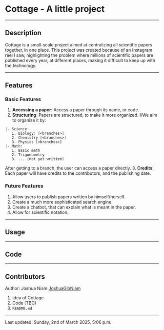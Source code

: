 # Cottage - A little project

---
## Description

Cottage is a small-scale project aimed at centralizing all scientific papers together, in one place. This project was
created because of an Instagram reel I saw, highlighting the problem where millions of scientific papers are published
every year, at different places, making it difficult to keep up with the technology. 

---
## Features

### Basic Features
1. **Accessing a paper**: Access a paper through its name, or code.
2. **Structuring**: Papers are structured, to make it more organized. I/We aim to organize it by: 
```
|- Science:
   1. Biology: [<branches>] 
   2. Chemistry [<branches>]
   3. Physics [<branches>]
|- Math: 
   1. Basic math
   2. Trigonometry
   3. ... (not yet written)
```
After getting to a branch, the user can access a paper directly.
3. **Credits**: Each paper will have credits to the contributors, and the publishing date.

### Future Features
1. Allow users to publish papers written by himself/herself.
2. Create a much more sophisticated search engine.
3. Create a chatbot, that can explain what is meant in the paper.
4. Allow for scientific notation.

---
## Usage

---
## Code

---
## Contributors
Author: Joshua Niam [JoshuaGibNiam](https://github.com/JoshuaGibNiam)
1. Idea of Cottage
2. Code (TBC)
3. `README.md`

---
Last updated: Sunday, 2nd of March 2025, 5:06 p.m.